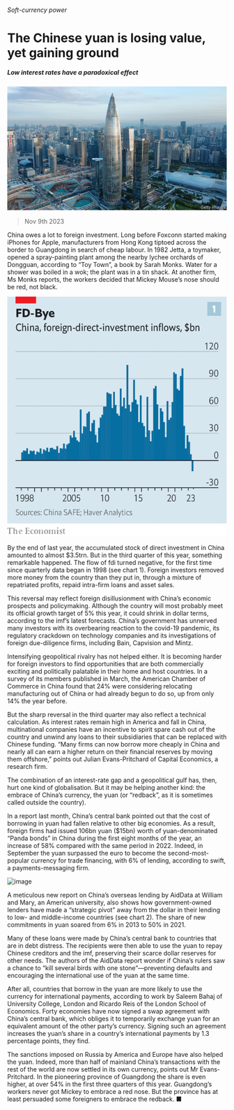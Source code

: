 ###### Soft-currency power

# The Chinese yuan is losing value, yet gaining ground 

##### Low interest rates have a paradoxical effect 

![image](images/20231111_FNP003.jpg) 

> Nov 9th 2023 

China owes a lot to foreign investment. Long before Foxconn started making iPhones for Apple, manufacturers from Hong Kong tiptoed across the border to Guangdong in search of cheap labour. In 1982 Jetta, a toymaker, opened a spray-painting plant among the nearby lychee orchards of Dongguan, according to “Toy Town”, a book by Sarah Monks. Water for a shower was boiled in a wok; the plant was in a tin shack. At another firm, Ms Monks reports, the workers decided that Mickey Mouse’s nose should be red, not black.

![image](images/20231111_FNC380.png) 


By the end of last year, the accumulated stock of direct investment in China amounted to almost $3.5trn. But in the third quarter of this year, something remarkable happened. The flow of fdi turned negative, for the first time since quarterly data began in 1998 (see chart 1). Foreign investors removed more money from the country than they put in, through a mixture of repatriated profits, repaid intra-firm loans and asset sales.

This reversal may reflect foreign disillusionment with China’s economic prospects and policymaking. Although the country will most probably meet its official growth target of 5% this year, it could shrink in dollar terms, according to the imf’s latest forecasts. China’s government has unnerved many investors with its overbearing reaction to the covid-19 pandemic, its regulatory crackdown on technology companies and its investigations of foreign due-diligence firms, including Bain, Capvision and Mintz.

Intensifying geopolitical rivalry has not helped either. It is becoming harder for foreign investors to find opportunities that are both commercially exciting and politically palatable in their home and host countries. In a survey of its members published in March, the American Chamber of Commerce in China found that 24% were considering relocating manufacturing out of China or had already begun to do so, up from only 14% the year before.

But the sharp reversal in the third quarter may also reflect a technical calculation. As interest rates remain high in America and fall in China, multinational companies have an incentive to spirit spare cash out of the country and unwind any loans to their subsidiaries that can be replaced with Chinese funding. “Many firms can now borrow more cheaply in China and nearly all can earn a higher return on their financial reserves by moving them offshore,” points out Julian Evans-Pritchard of Capital Economics, a research firm.

The combination of an interest-rate gap and a geopolitical gulf has, then, hurt one kind of globalisation. But it may be helping another kind: the embrace of China’s currency, the yuan (or “redback”, as it is sometimes called outside the country). 

In a report last month, China’s central bank pointed out that the cost of borrowing in yuan had fallen relative to other big economies. As a result, foreign firms had issued 106bn yuan ($15bn) worth of yuan-denominated “Panda bonds” in China during the first eight months of the year, an increase of 58% compared with the same period in 2022. Indeed, in September the yuan surpassed the euro to become the second-most-popular currency for trade financing, with 6% of lending, according to swift, a payments-messaging firm. 

![image](images/20231111_FNC389.png) 


A meticulous new report on China’s overseas lending by AidData at William and Mary, an American university, also shows how government-owned lenders have made a “strategic pivot” away from the dollar in their lending to low- and middle-income countries (see chart 2). The share of new commitments in yuan soared from 6% in 2013 to 50% in 2021.

Many of these loans were made by China’s central bank to countries that are in debt distress. The recipients were then able to use the yuan to repay Chinese creditors and the imf, preserving their scarce dollar reserves for other needs. The authors of the AidData report wonder if China’s rulers saw a chance to “kill several birds with one stone”—preventing defaults and encouraging the international use of the yuan at the same time. 

After all, countries that borrow in the yuan are more likely to use the currency for international payments, according to work by Saleem Bahaj of University College, London and Ricardo Reis of the London School of Economics. Forty economies have now signed a swap agreement with China’s central bank, which obliges it to temporarily exchange yuan for an equivalent amount of the other party’s currency. Signing such an agreement increases the yuan’s share in a country’s international payments by 1.3 percentage points, they find.

The sanctions imposed on Russia by America and Europe have also helped the yuan. Indeed, more than half of mainland China’s transactions with the rest of the world are now settled in its own currency, points out Mr Evans-Pritchard. In the pioneering province of Guangdong the share is even higher, at over 54% in the first three quarters of this year. Guangdong’s workers never got Mickey to embrace a red nose. But the province has at least persuaded some foreigners to embrace the redback. ■


